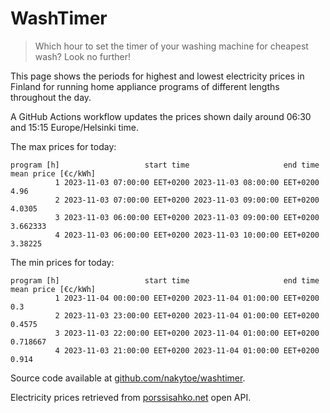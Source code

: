 
# WashTimer

> Which hour to set the timer of your washing machine for cheapest wash? Look no further!

This page shows the periods for highest and lowest electricity prices in Finland 
for running home appliance programs of different lengths throughout the day. 

A GitHub Actions workflow updates the prices shown daily around 06:30 and 15:15 Europe/Helsinki time.

The max prices for today:

	program [h]                   start time                     end time mean price [€c/kWh]
	          1 2023-11-03 07:00:00 EET+0200 2023-11-03 08:00:00 EET+0200                4.96
	          2 2023-11-03 07:00:00 EET+0200 2023-11-03 09:00:00 EET+0200              4.0305
	          3 2023-11-03 06:00:00 EET+0200 2023-11-03 09:00:00 EET+0200            3.662333
	          4 2023-11-03 06:00:00 EET+0200 2023-11-03 10:00:00 EET+0200             3.38225

The min prices for today:

	program [h]                   start time                     end time mean price [€c/kWh]
	          1 2023-11-04 00:00:00 EET+0200 2023-11-04 01:00:00 EET+0200                 0.3
	          2 2023-11-03 23:00:00 EET+0200 2023-11-04 01:00:00 EET+0200              0.4575
	          3 2023-11-03 22:00:00 EET+0200 2023-11-04 01:00:00 EET+0200            0.718667
	          4 2023-11-03 21:00:00 EET+0200 2023-11-04 01:00:00 EET+0200               0.914


Source code available at [github.com/nakytoe/washtimer](https://github.com/nakytoe/washtimer).

Electricity prices retrieved from [porssisahko.net](https://porssisahko.net/api) open API.
